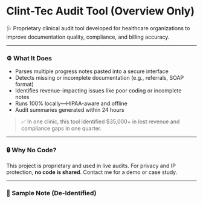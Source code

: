 # Clint-Tec Audit Tool (Overview Only)

🩺 Proprietary clinical audit tool developed for healthcare organizations to improve documentation quality, compliance, and billing accuracy.

---

### ⚙️ What It Does
- Parses multiple progress notes pasted into a secure interface
- Detects missing or incomplete documentation (e.g., referrals, SOAP format)
- Identifies revenue-impacting issues like poor coding or incomplete notes
- Runs 100% locally—HIPAA-aware and offline
- Audit summaries generated within 24 hours

> ✅ In one clinic, this tool identified $35,000+ in lost revenue and compliance gaps in one quarter.

---

### 🔒 Why No Code?
This project is proprietary and used in live audits. For privacy and IP protection, **no code is shared**. Contact me for a demo or case study.

---

### 📄 Sample Note (De-Identified)

